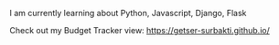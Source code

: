 I am currently learning about Python, Javascript, Django, Flask

Check out my Budget Tracker view: https://getser-surbakti.github.io/
